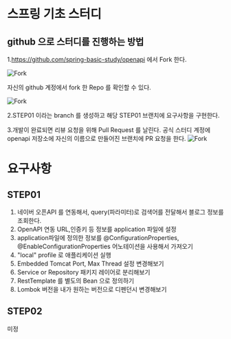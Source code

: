 # 스프링 기초 스터디

## github 으로 스터디를 진행하는 방법

1.https://github.com/spring-basic-study/openapi 에서 Fork 한다.

![Fork](https://user-images.githubusercontent.com/16934066/71980765-32493b80-3264-11ea-98e8-bc5e5eb504d4.PNG)

자신의 github 계정에서 fork 한 Repo 를 확인할 수 있다. 

![Fork](https://user-images.githubusercontent.com/16934066/71981322-86a0eb00-3265-11ea-8a25-301213a5723a.PNG)

2.STEP01 이라는 branch 를 생성하고
해당 STEP01 브랜치에 요구사항을 구현한다. 

3.개발이 완료되면 리뷰 요청을 위해 Pull Request 를 날린다.
공식 스터디 계정에 openapi 저장소에 자신의 이름으로 만들어진 브랜치에 PR 요청을 한다.
![Fork](https://user-images.githubusercontent.com/16934066/71981869-9f5dd080-3266-11ea-95fd-5f70de7f4690.PNG)


# 요구사항

## STEP01

1. 네이버 오픈API 를 연동해서, query(파라미터)로 검색어를 전달해서 블로그 정보를 조회한다.
2. OpenAPI 연동 URL,인증키 등 정보를 application 파일에 설정
3. application파일에 정의한 정보를 @ConfigurationProperties, @EnableConfigurationProperties 어노테이션을 사용해서 가져오기 
4. "local" profile 로 애플리케이션 실행
5. Embedded Tomcat Port, Max Thread 설정 변경해보기
6. Service or Repository 패키지 레이어로 분리해보기
7. RestTemplate 를 별도의 Bean 으로 정의하기
8. Lombok 버전을 내가 원하는 버전으로 디펜던시 변경해보기


## STEP02

미정
